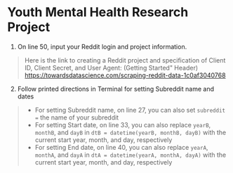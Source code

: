 # Youth Mental Health Research Project
1. On line 50, input your Reddit login and project information. 
>Here is the link to creating a Reddit project and specification of Client ID, Client Secret, and User Agent: 
>(Getting Started" Header) https://towardsdatascience.com/scraping-reddit-data-1c0af3040768
2. Follow printed directions in Terminal for setting Subreddit name and dates
>* For setting Subreddit name, on line 27, you can also set `subreddit =` the name of your subreddit
>* For setting Start date, on line 33, you can also replace `yearB`, `monthB`, and `dayB` in `dtB = datetime(yearB, monthB, dayB)` with the current start year, month, and day, respectively
>* For setting End date, on line 40, you can also replace `yearA`, `monthA`, and `dayA` in `dtA = datetime(yearA, monthA, dayA)` with the current start year, month, and day, respectively
 
